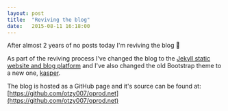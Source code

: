 ```yaml
---
layout: post
title:  "Reviving the blog"
date:   2015-08-11 16:18:00
---
```


After almost 2 years of no posts today I'm reviving the blog 🎉

As part of the reviving process I've changed the blog to the [Jekyll static website and blog platform][jekyll]
and I've also changed the old Bootstrap theme to a new one, [kasper][kasper].

The blog is hosted as a GitHub page and it's source can be found at: [https://github.com/otzy007/oprod.net](https://github.com/otzy007/oprod.net)

[jekyll]:    http://jekyllrb.com
[kasper]:    https://github.com/rosario/kasper
